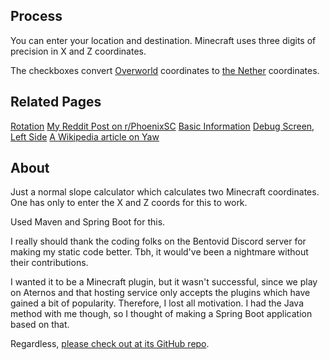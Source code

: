 ## Process

You can enter your location and destination. Minecraft uses three digits of precision in X and Z coordinates.

The checkboxes convert [Overworld](https://minecraft.fandom.com/wiki/Overworld) coordinates to [the Nether](https://minecraft.wiki/w/The_Nether) coordinates.

## Related Pages

[Rotation](https://minecraft.wiki/w/Rotation)
[My Reddit Post on r/PhoenixSC](https://www.reddit.com/r/PhoenixSC/comments/1dre12s/a_badlyedited_guide_to_minecraft_yaw_angles_using/)
[Basic Information](https://minecraft.wiki/w/Chunk_format/Entity/Rotation_(yaw))
[Debug Screen, Left Side](https://minecraft.fandom.com/wiki/Debug_screen#Left_side)
[A Wikipedia article on Yaw](https://en.wikipedia.org/wiki/Yaw_(rotation))

## About

Just a normal slope calculator which calculates two Minecraft coordinates. One has only to enter the X and Z coords for this to work. 

Used Maven and Spring Boot for this.

I really should thank the coding folks on the Bentovid Discord server for making my static code better. Tbh, it would've been a nightmare without their contributions.

I wanted it to be a Minecraft plugin, but it wasn't successful, since we play on Aternos and that hosting service only accepts the plugins which have gained a bit of popularity. Therefore, I lost all motivation. I had the Java method with me though, so I thought of making a Spring Boot application based on that.

Regardless, [please check out at its GitHub repo](https://github.com/FlyingSaturn/yaw-calculator).

